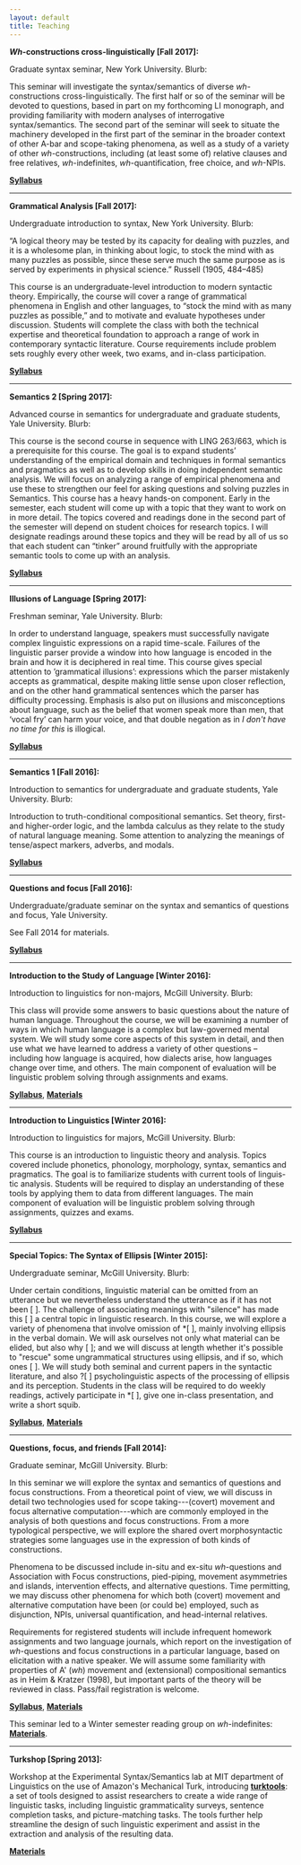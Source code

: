 ```yaml
---
layout: default
title: Teaching
---
```


***Wh*-constructions cross-linguistically [Fall 2017]:**

Graduate syntax seminar, New York University. Blurb: 

This seminar will investigate the syntax/semantics of diverse *wh*-constructions cross-linguistically. The first half or so of the seminar will be devoted to questions, based in part on my forthcoming LI monograph, and providing familiarity with modern analyses of interrogative syntax/semantics. The second part of the seminar will seek to situate the machinery developed in the first part of the seminar in the broader context of other A-bar and scope-taking phenomena, as well as a study of a variety of other *wh*-constructions, including (at least some of) relative clauses and free relatives, *wh*-indefinites, *wh*-quantification, free choice, and *wh*-NPIs.

[**Syllabus**](syllabus-wh-NYU.pdf)

--------------

**Grammatical Analysis [Fall 2017]:**

Undergraduate introduction to syntax, New York University. Blurb: 

“A logical theory may be tested by its capacity for dealing with puzzles, and it is a wholesome plan, in thinking about logic, to stock the mind with as many puzzles as possible, since these serve much the same purpose as is served by experiments in physical science.” Russell (1905, 484–485)

This course is an undergraduate-level introduction to modern syntactic theory. Empirically, the course will cover a range of grammatical phenomena in English and other languages, to “stock the mind with as many puzzles as possible,” and to motivate and evaluate hypotheses under discussion. Students will complete the class with both the technical expertise and theoretical foundation to approach a range of work in contemporary syntactic literature. Course requirements include problem sets roughly every other week, two exams, and in-class participation.

[**Syllabus**](syllabus-GA.pdf)

--------------

**Semantics 2 [Spring 2017]:**

Advanced course in semantics for undergraduate and graduate students, Yale University. Blurb: 

This course is the second course in sequence with LING 263/663, which is a prerequisite for this course. The goal is to expand students’ understanding of the empirical domain and techniques in formal semantics and pragmatics as well as to develop skills in doing independent semantic analysis. We will focus on analyzing a range of empirical phenomena and use these to strengthen our feel for asking questions and solving puzzles in Semantics. This course has a heavy hands-on component. Early in the semester, each student will come up with a topic that they want to work on in more detail. The topics covered and readings done in the second part of the semester will depend on student choices for research topics. I will designate readings around these topics and they will be read by all of us so that each student can “tinker” around fruitfully with the appropriate semantic tools to come up with an analysis.

[**Syllabus**](syllabus-semantics2.pdf)

--------------

**Illusions of Language [Spring 2017]:**

Freshman seminar, Yale University. Blurb: 

In order to understand language, speakers must successfully navigate complex linguistic expressions on a rapid time-scale. Failures of the linguistic parser provide a window into how language is encoded in the brain and how it is deciphered in real time. This course gives special attention to ’grammatical illusions’: expressions which the parser mistakenly accepts as grammatical, despite making little sense upon closer reflection, and on the other hand grammatical sentences which the parser has difficulty processing. Emphasis is also put on illusions and misconceptions about language, such as the belief that women speak more than men, that ‘vocal fry’ can harm your voice, and that double negation as in *I don't have no time for this* is illogical. 

[**Syllabus**](syllabus-illusions.pdf)

--------------

**Semantics 1 [Fall 2016]:**

Introduction to semantics for undergraduate and graduate students, Yale University. Blurb: 

Introduction to truth-conditional compositional semantics. Set theory, first- and
higher-order logic, and the lambda calculus as they relate to the study of natural
language meaning. Some attention to analyzing the meanings of tense/aspect markers,
adverbs, and modals. 

[**Syllabus**](syllabus-semantics1.pdf)

--------------

**Questions and focus [Fall 2016]:**

Undergraduate/graduate seminar on the syntax and semantics of questions and focus, Yale University. 

See Fall 2014 for materials.

[**Syllabus**](syllabus-wh-focus-yale.pdf)

--------------

**Introduction to the Study of Language [Winter 2016]:**

Introduction to linguistics for non-majors, McGill University. Blurb: 

This class will provide some answers to basic questions about the nature of human language. Throughout the course, we will be examining a number of ways in which human language is a complex but law-governed mental system. We will study some core aspects of this system in detail, and then use what we have learned to address a variety of other questions – including how language is acquired, how dialects arise, how languages change over time, and others. The main component of evaluation will be linguistic problem solving through assignments and exams.

[**Syllabus**](syllabusLING200.pdf), [**Materials**](http://hkotek.com/teaching/intro2015/index)

--------------

**Introduction to Linguistics [Winter 2016]:**

Introduction to linguistics for majors, McGill University. Blurb: 

This course is an introduction to linguistic theory and analysis. Topics covered include phonetics, phonology, morphology, syntax, semantics and pragmatics. The goal is to familiarize students with current tools of linguis- tic analysis. Students will be required to display an understanding of these tools by applying them to data from different languages. The main component of evaluation will be linguistic problem solving through assignments, quizzes and exams.

[**Syllabus**](syllabus-LING201.pdf)

--------------


**Special Topics: The Syntax of Ellipsis [Winter 2015]:**

Undergraduate seminar, McGill University. Blurb:

Under certain conditions, linguistic material can be omitted from an utterance but we nevertheless understand the utterance as if it has not been [ ]. The challenge of associating meanings with "silence" has made this [ ] a central topic in linguistic research. In this course, we will explore a variety of phenomena that involve omission of *[ ], mainly involving ellipsis in the verbal domain. We will ask ourselves not only what material can be elided, but also why [ ]; and we will discuss at length whether it's possible to "rescue" some ungrammatical structures using ellipsis, and if so, which ones [ ]. We will study both seminal and current papers in the syntactic literature, and also ?[ ] psycholinguistic aspects of the processing of ellipsis and its perception. Students in the class will be required to do weekly readings, actively participate in *[ ], give one in-class presentation, and write a short squib.

[**Syllabus**](syllabus-ellipsis.pdf), [**Materials**](http://hkotek.com/teaching/ellipsis/index)

--------------

**Questions, focus, and friends [Fall 2014]:**

Graduate seminar, McGill University. Blurb:

In this seminar we will explore the syntax and semantics of questions and focus constructions. From a theoretical point of view, we will discuss in detail two technologies used for scope taking---(covert) movement and focus alternative computation---which are commonly employed in the analysis of both questions and focus constructions. From a more typological perspective, we will explore the shared overt morphosyntactic strategies some languages use in the expression of both kinds of constructions.

Phenomena to be discussed include in-situ and ex-situ *wh*-questions and Association with Focus constructions, pied-piping, movement asymmetries and islands, intervention effects, and alternative questions. Time permitting, we may discuss other phenomena for which both (covert) movement and alternative computation have been (or could be) employed, such as disjunction, NPIs, universal quantification, and head-internal relatives.

Requirements for registered students will include infrequent homework assignments and two language journals, which report on the investigation of *wh*-questions and focus constructions in a particular language, based on elicitation with a native speaker. We will assume some familiarity with properties of A' (*wh*) movement and (extensional) compositional semantics as in Heim & Kratzer (1998), but important parts of the theory will be reviewed in class. Pass/fail registration is welcome.

[**Syllabus**](syllabus-wh-focus-McGill.pdf), [**Materials**](http://hkotek.com/teaching/focus-wh/index)


This seminar led to a Winter semester reading group on *wh*-indefinites: [**Materials**](http://hkotek.com/teaching/wh-indefs/index).

--------------

**Turkshop [Spring 2013]:** 

Workshop at the Experimental Syntax/Semantics lab at MIT department of Linguistics on the use of Amazon's Mechanical Turk, introducing [**turktools**](turktools.net): a set of tools designed to assist researchers to create a wide range of linguistic tasks, including linguistic grammaticality surveys, sentence completion tasks, and picture-matching tasks. The tools further help streamline the design of such linguistic experiment and assist in the extraction and analysis of the resulting data.

[**Materials**](http://web.mit.edu/hackl/www/lab/turkshop/)
